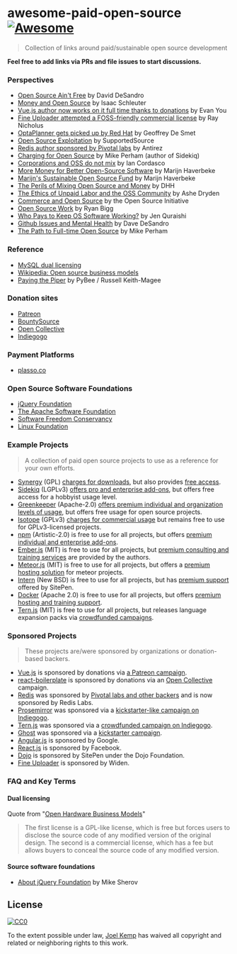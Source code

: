 # awesome-paid-open-source [![Awesome](https://cdn.rawgit.com/sindresorhus/awesome/d7305f38d29fed78fa85652e3a63e154dd8e8829/media/badge.svg)](https://github.com/sindresorhus/awesome)

> Collection of links around paid/sustainable open source development

**Feel free to add links via PRs and file issues to start discussions.**

### Perspectives

- [Open Source Ain't Free](https://vimeo.com/53373707) by David DeSandro
- [Money and Open Source](https://medium.com/open-source-life/money-and-open-source-d44a1953749c#.wim9wlhwx) by Isaac Schleuter
- [Vue.js author now works on it full time thanks to donations](https://twitter.com/vuejs/status/750560489462259712) by Evan You
- [Fine Uploader attempted a FOSS-friendly commercial license](https://medium.com/@RayNicholus/disrupting-open-source-the-story-of-fine-uploader-80160eb557d9#.grwnuak60) by Ray Nicholus
- [OptaPlanner gets picked up by Red Hat](http://www.optaplanner.org/blog/2016/08/07/ADecadeOfOptaPlanner.html) by Geoffrey De Smet
- [Open Source Exploitation](http://supportedsource.org/blog/open-source-exploitation-and-burnout) by SupportedSource
- [Redis author sponsored by Pivotal labs](http://antirez.com/news/91) by Antirez
- [Charging for Open Source](http://www.mikeperham.com/2015/11/23/how-to-charge-for-your-open-source) by Mike Perham (author of Sidekiq)
- [Corporations and OSS do not mix](http://www.coglib.com/~icordasc/blog/2015/11/corporations-and-oss-do-not-mix.html) by Ian Cordasco
- [More Money for Better Open-Source Software](http://marijnhaverbeke.nl/blog/sustainable-maintenance.html) by Marijn Haverbeke
- [Marijn's Sustainable Open Source Fund](https://marijnhaverbeke.nl/fund) by Marijn Haverbeke
- [The Perils of Mixing Open Source and Money](http://david.heinemeierhansson.com/2013/the-perils-of-mixing-open-source-and-money.html) by DHH
- [The Ethics of Unpaid Labor and the OSS Community](https://www.ashedryden.com/blog/the-ethics-of-unpaid-labor-and-the-oss-community#loveplay) by Ashe Dryden
- [Commerce and Open Source](https://opensource.org/faq#category-commerce) by the Open Source Initiative
- [Open Source Work](http://ryanbigg.com/2015/11/open-source-work) by Ryan Bigg
- [Who Pays to Keep OS Software Working?](https://www.thoughtworks.com/mingle/news/2015/04/09/Paying-For-Open-Source.html) by Jen Quraishi
- [Github Issues and Mental Health](http://bumpers.fm/e/audr171motkg00tb32sg) by Dave DeSandro
- [The Path to Full-time Open Source](http://www.mikeperham.com/2014/10/01/the-path-to-full-time-open-source) by Mike Perham

### Reference

- [MySQL dual licensing](http://www.mysql.com/about/legal/licensing/oem)
- [Wikipedia: Open source business models](https://en.wikipedia.org/wiki/Business_models_for_open-source_software#Approaches)
- [Paying the Piper](https://github.com/pybee/paying-the-piper) by PyBee / Russell Keith-Magee

### Donation sites

- [Patreon](https://www.patreon.com)
- [BountySource](https://www.bountysource.com)
- [Open Collective](https://opencollective.com/opensource)
- [Indiegogo](https://www.indiegogo.com)

### Payment Platforms

- [plasso.co](https://plasso.co)

### Open Source Software Foundations

- [jQuery Foundation](https://jquery.org)
- [The Apache Software Foundation](http://www.apache.org/foundation/how-it-works.html#what)
- [Software Freedom Conservancy](https://sfconservancy.org/members/apply)
- [Linux Foundation](https://www.linuxfoundation.org/projects)

### Example Projects

> A collection of paid open source projects to use as a reference for your own efforts.

- [Synergy](https://github.com/symless/synergy) (GPL) [charges for downloads](http://symless.com/pricing), but also provides [free access](https://symless.com/purchase/faq).
- [Sidekiq](https://github.com/mperham/sidekiq/) (LGPLv3) [offers pro and enterprise add-ons](http://sidekiq.org/products/pro), but offers free access for a hobbyist usage level.
- [Greenkeeper](https://github.com/greenkeeperio/greenkeeper) (Apache-2.0) [offers premium individual and organization levels of usage](https://greenkeeper.io/#pricing), but offers free usage for open source projects.
- [Isotope](https://github.com/metafizzy/isotope) (GPLv3) [charges for commercial usage](http://isotope.metafizzy.co/license.html) but remains free to use for GPLv3-licensed projects.
- [npm](https://github.com/npm/npm) (Artistic-2.0) is free to use for all projects, but offers [premium individual and enterprise add-ons](https://www.npmjs.com/pricing).
- [Ember.js](https://github.com/emberjs/ember.js) (MIT) is free to use for all projects, but [premium consulting and training services](http://www.tilde.io/ember-consulting/) are provided by the authors.
- [Meteor.js](https://github.com/meteor/meteor) (MIT) is free to use for all projects, but offers a [premium hosting solution](https://www.meteor.com/pricing) for meteor projects.
- [Intern](https://github.com/theintern/intern) (New BSD) is free to use for all projects, but has [premium support](https://www.sitepen.com/support/index.html) offered by SitePen.
- [Docker](https://github.com/docker/docker) (Apache 2.0) is free to use for all projects, but offers [premium hosting and training support](https://www.docker.com/pricing).
- [Tern.js](https://github.com/ternjs/tern) (MIT) is free to use for all projects, but releases language expansion packs via [crowdfunded campaigns](https://www.bountysource.com/issues/1141202-support-es6-features).

### Sponsored Projects

> These projects are/were sponsored by organizations or donation-based backers.

- [Vue.js](https://github.com/vuejs/vue) is sponsored by donations via [a Patreon campaign](https://www.patreon.com/evanyou).
- [react-boilerplate](https://github.com/mxstbr/react-boilerplate) is sponsored by donations via an [Open Collective](https://opencollective.com/react-boilerplate) campaign.
- [Redis](https://github.com/antirez/redis) was sponsored by [Pivotal labs and other backers](http://redis.io/topics/sponsors) and is now sponsored by Redis Labs.
- [Prosemirror](https://github.com/ProseMirror/prosemirror) was sponsored via a [kickstarter-like campaign on Indiegogo](https://www.indiegogo.com/projects/prosemirror#/).
- [Tern.js](https://github.com/ternjs/tern) was sponsored via a [crowdfunded campaign on Indiegogo](https://www.indiegogo.com/projects/tern-intelligent-javascript-editing#/).
- [Ghost](https://github.com/TryGhost/Ghost) was sponsored via a [kickstarter campaign](https://www.kickstarter.com/projects/johnonolan/ghost-just-a-blogging-platform).
- [Angular.js](https://github.com/angular/angular.js) is sponsored by Google.
- [React.js](https://github.com/facebook/react) is sponsored by Facebook.
- [Dojo](https://github.com/dojo/dojo) is sponsored by SitePen under the Dojo Foundation.
- [Fine Uploader](http://fineuploader.com) is sponsored by Widen.

### FAQ and Key Terms

#### Dual licensing

Quote from "[Open Hardware Business Models](http://www.osbr.ca/ojs/index.php/osbr/article/view/570/523)"

> The first license is a GPL-like license, which is free but forces users to disclose the source code of any modified version of the original design. The second is a commercial license, which has a fee but allows buyers to conceal the source code of any modified version.

#### Source software foundations

- [About jQuery Foundation](https://github.com/mrjoelkemp/awesome-paid-open-source/issues/2#issuecomment-238752181) by Mike Sherov

## License

[![CC0](http://mirrors.creativecommons.org/presskit/buttons/88x31/svg/cc-zero.svg)](https://creativecommons.org/publicdomain/zero/1.0)

To the extent possible under law, [Joel Kemp](https://twitter.com/mrjoelkemp) has waived all copyright and related or neighboring rights to this work.
